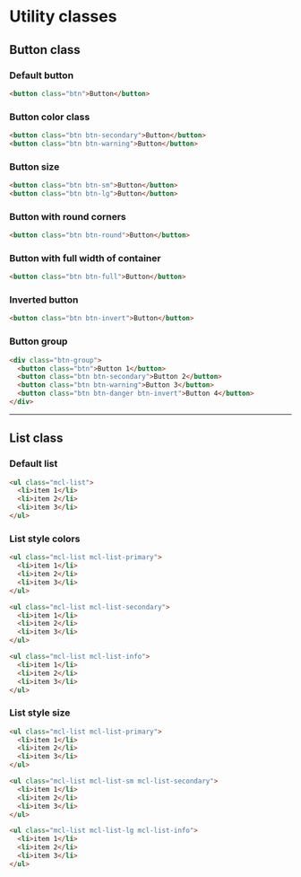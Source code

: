 # Utility classes

## Button class

### Default button

```html
<button class="btn">Button</button>
```

### Button color class

```html
<button class="btn btn-secondary">Button</button>
<button class="btn btn-warning">Button</button>
```

### Button size

```html
<button class="btn btn-sm">Button</button>
<button class="btn btn-lg">Button</button>
```

### Button with round corners

```html
<button class="btn btn-round">Button</button>
```

### Button with full width of container

```html
<button class="btn btn-full">Button</button>
```

### Inverted button

```html
<button class="btn btn-invert">Button</button>
```

### Button group

```html
<div class="btn-group">
  <button class="btn">Button 1</button>
  <button class="btn btn-secondary">Button 2</button>
  <button class="btn btn-warning">Button 3</button>
  <button class="btn btn-danger btn-invert">Button 4</button>
</div>
```

---

## List class

### Default list

```html
<ul class="mcl-list">
  <li>item 1</li>
  <li>item 2</li>
  <li>item 3</li>
</ul>
```

### List style colors

```html
<ul class="mcl-list mcl-list-primary">
  <li>item 1</li>
  <li>item 2</li>
  <li>item 3</li>
</ul>

<ul class="mcl-list mcl-list-secondary">
  <li>item 1</li>
  <li>item 2</li>
  <li>item 3</li>
</ul>

<ul class="mcl-list mcl-list-info">
  <li>item 1</li>
  <li>item 2</li>
  <li>item 3</li>
</ul>
```

### List style size

```html
<ul class="mcl-list mcl-list-primary">
  <li>item 1</li>
  <li>item 2</li>
  <li>item 3</li>
</ul>

<ul class="mcl-list mcl-list-sm mcl-list-secondary">
  <li>item 1</li>
  <li>item 2</li>
  <li>item 3</li>
</ul>

<ul class="mcl-list mcl-list-lg mcl-list-info">
  <li>item 1</li>
  <li>item 2</li>
  <li>item 3</li>
</ul>
```
